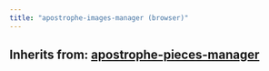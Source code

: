 ```yaml
---
title: "apostrophe-images-manager (browser)"
---
```

## Inherits from: [apostrophe-pieces-manager](../apostrophe-pieces/browser-apostrophe-pieces-manager.html)

